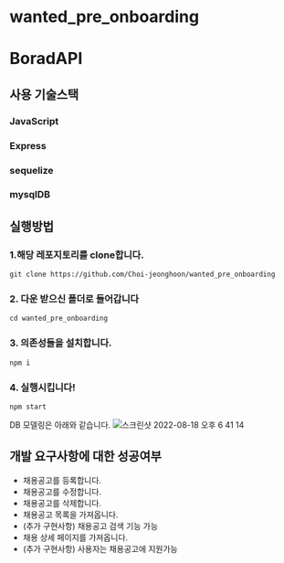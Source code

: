 # wanted_pre_onboarding
# BoradAPI

## 사용 기술스택

### JavaScript

### Express

### sequelize

### mysqlDB

## 실행방법

### 1.해당 레포지토리를 clone합니다.

```shell
git clone https://github.com/Choi-jeonghoon/wanted_pre_onboarding
```

### 2. 다운 받으신 폴더로 들어갑니다

```shell
cd wanted_pre_onboarding
```

### 3. 의존성들을 설치합니다.

```shell
npm i
```

### 4. 실행시킵니다!

```shell
npm start
```

DB 모델링은 아래와 같습니다.
![스크린샷 2022-08-18 오후 6 41 14](https://user-images.githubusercontent.com/68211978/186353651-25140257-ef6f-4c71-990c-2afc5ac3989d.png)

## 개발 요구사항에 대한 성공여부

- 채용공고를 등록합니다.
- 채용공고를 수정합니다.
- 채용공고를 삭제합니다.
- 채용공고 목록을 가져옵니다.
- (추가 구현사항) 채용공고 검색 기능 가능
- 채용 상세 페이지를 가져옵니다.
- (추가 구현사항) 사용자는 채용공고에 지원가능

